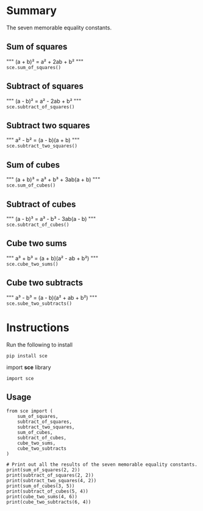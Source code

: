 # Summary
The seven memorable equality constants.

## Sum of squares
"""
    (a + b)² = a² + 2ab + b² 
""" \
```sce.sum_of_squares()```

## Subtract of squares
"""
    (a - b)² = a² - 2ab + b² 
""" \
```sce.subtract_of_squares()```

## Subtract two squares
"""
    a² - b² = (a - b)(a + b)
""" \
```sce.subtract_two_squares()```

## Sum of cubes
"""
    (a + b)³ = a³ + b³ + 3ab(a + b)
""" \
```sce.sum_of_cubes()```

## Subtract of cubes
"""
    (a - b)³ = a³ - b³ - 3ab(a - b)
""" \
```sce.subtract_of_cubes()```

## Cube two sums
"""
    a³ + b³ = (a + b)(a² - ab + b²)
""" \
```sce.cube_two_sums()```

## Cube two subtracts
"""
    a³ - b³ = (a - b)(a² + ab + b²)
""" \
```sce.sube_two_subtracts()```


# Instructions
Run the following to install
```
pip install sce
```
import **sce** library
```
import sce
```

## Usage
```
from sce import (
    sum_of_squares,
    subtract_of_squares,
    subtract_two_squares,
    sum_of_cubes,
    subtract_of_cubes,
    cube_two_sums,
    cube_two_subtracts
)

# Print out all the results of the seven memorable equality constants.
print(sum_of_squares(2, 2))
print(subtract_of_squares(2, 2))
print(subtract_two_squares(4, 2))
print(sum_of_cubes(3, 5))
print(subtract_of_cubes(5, 4))
print(cube_two_sums(4, 6))
print(cube_two_subtracts(6, 4))
```